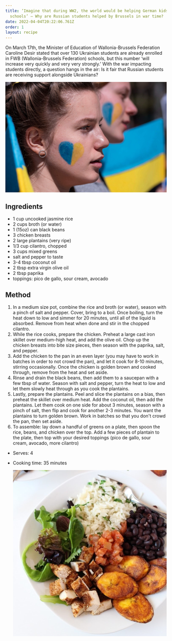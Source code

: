 ```yaml
---
title: ‘Imagine that during WW2, the world would be helping German kids in
  schools’ – Why are Russian students helped by Brussels in war time?
date: 2022-04-04T20:22:06.761Z
order: 1
layout: recipe
---
```

On March 17th, the Minister of Education of Wallonia-Brussels Federation Caroline Desir stated that over 130 Ukrainian students are already enrolled in FWB (Wallonia-Brussels Federation) schools, but this number ‘will increase very quickly and very very strongly.’ With the war impacting students directly, a question hangs in the air: Is it fair that Russian students are receiving support alongside Ukrainians?

![](../uploads/ukraine-painted-hearts.jpg "Image by Miguel Candela via Getty Images")

## Ingredients

* 1 cup uncooked jasmine rice
* 2 cups broth (or water)
* 1 (15oz) can black beans
* 3 chicken breasts
* 2 large plantains (very ripe)
* 1/3 cup cilantro, chopped
* 3 cups mixed greens
* salt and pepper to taste
* 3-4 tbsp coconut oil
* 2 tbsp extra virgin olive oil
* 2 tbsp paprika
* toppings: pico de gallo, sour cream, avocado

## Method

1. In a medium size pot, combine the rice and broth (or water), season with a pinch of salt and pepper. Cover, bring to a boil. Once boiling, turn the heat down to low and simmer for 20 minutes, until all of the liquid is absorbed. Remove from heat when done and stir in the chopped cilantro. 
2. While the rice cooks, prepare the chicken. Preheat a large cast iron skillet over medium-high heat, and add the olive oil. Chop up the chicken breasts into bite size pieces, then season with the paprika, salt, and pepper. 
3. Add the chicken to the pan in an even layer (you may have to work in batches in order to not crowd the pan), and let it cook for 8-10 minutes, stirring occasionally. Once the chicken is golden brown and cooked through, remove from the heat and set aside.
4. Rinse and drain the black beans, then add them to a saucepan with a few tbsp of water. Season with salt and pepper, turn the heat to low and let them slowly heat through as you cook the plantains.
5. Lastly, prepare the plantains. Peel and slice the plantains on a bias, then preheat the skillet over medium heat. Add the coconut oil, then add the plantains. Let them cook on one side for about 3 minutes, season with a pinch of salt, then flip and cook for another 2-3 minutes. You want the plantains to turn golden brown. Work in batches so that you don't crowd the pan, then set aside. 
6. To assemble: lay down a handful of greens on a plate, then spoon the rice, beans, and chicken over the top. Add a few pieces of plantain to the plate, then top with your desired toppings (pico de gallo, sour cream, avocado, more cilantro)

* Serves: 4
* Cooking time: 35 minutes

  ![](../uploads/casado2.jpg "Photo by Candace")